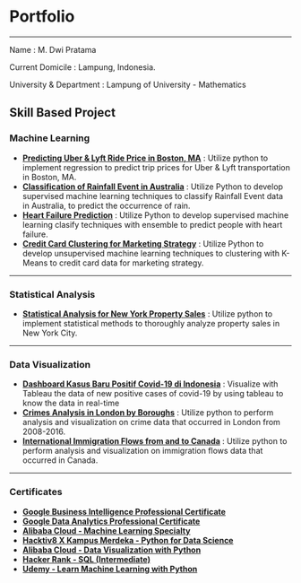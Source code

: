 # Portfolio
-----
Name               : M. Dwi Pratama

Current Domicile   : Lampung, Indonesia.

University & Department : Lampung of University - Mathematics
## Skill Based Project
### Machine Learning 
* __[Predicting Uber & Lyft Ride Price in Boston, MA](https://github.com/mdwipratama0/Portofolio/blob/main/Predicting%20Uber%20%26%20Lyft%20Ride%20Price%20in%20Boston%2C%20MA/Predicting%20Uber%20%26%20Lyft%20Ride%20Price%20in%20Boston%2C%20MA.ipynb)__ : Utilize python to implement regression to predict trip prices for Uber & Lyft transportation in Boston, MA.
* __[Classification of Rainfall Event in Australia]( https://lnkd.in/gpqpEuMA)__ : Utilize Python to develop supervised machine learning techniques to classify Rainfall Event data in Australia, to predict the occurrence of rain.
* __[Heart Failure Prediction](https://github.com/mdwipratama0/Portofolio/blob/main/Heart%20Failure%20Prediction/Heart%20Failure%20Prediction.ipynb)__ : Utilize Python to develop supervised machine learning clasify techniques with ensemble to predict people with heart failure.
* __[Credit Card Clustering for Marketing Strategy](https://github.com/mdwipratama0/Portofolio/blob/main/Credit%20Card%20Clustering%20for%20Marketing%20Strategy/Credit%20Card%20Clustering%20for%20Marketing%20Strategy.ipynb)__ : Utilize Python to develop unsupervised machine learning techniques to clustering with K-Means to credit card data for marketing strategy.
---
### Statistical Analysis
* __[Statistical Analysis for New York Property Sales](https://github.com/mdwipratama0/Portofolio/blob/main/Statistical%20Treatment%20for%20Retail%20Data/Statistical%20Treatment%20for%20Retail%20Data.ipynb)__ : Utilize python to implement statistical methods to thoroughly analyze property sales in New York City. 
---
### Data Visualization
* __[Dashboard Kasus Baru Positif Covid-19 di Indonesia](https://github.com/mdwipratama0/Portofolio/tree/main/Dashboard%20Covid-19%20di%20Indonesia)__ : Visualize with Tableau the data of new positive cases of covid-19 by using tableau to know the data in real-time
* __[Crimes Analysis in London by Boroughs](https://nbviewer.org/github/mdwipratama0/Portofolio/blob/main/Crimes%20Analysis%20in%20London%20by%20Boroughs/Crimes%20Analysis%20in%20London%20by%20Boroughs.ipynb)__ : Utilize python to perform analysis and visualization on crime data that occurred in London from 2008-2016.
* __[International Immigration Flows from and to Canada](https://nbviewer.org/github/mdwipratama0/Portofolio/blob/main/International%20Immigration%20Flows%20from%20and%20to%20Canada/International%20Migration%20Flows%20from%20and%20to%20Canada.ipynb)__ : Utilize python to perform analysis and visualization on immigration flows data that occurred in Canada.
---
### Certificates
* __[Google Business Intelligence Professional Certificate](https://www.coursera.org/account/accomplishments/professional-cert/8QG3VTBSJ8KK)__
* __[Google Data Analytics Professional Certificate](https://www.coursera.org/account/accomplishments/professional-cert/Z9VJHS5N9FBJ)__
* __[Alibaba Cloud - Machine Learning Specialty](https://drive.google.com/file/d/1-Qka-K7SDa6Uj-7qVyH83hbKZ7v09lRR/view)__
* __[Hacktiv8 X Kampus Merdeka - Python for Data Science](https://drive.google.com/drive/folders/19o0fDtHqT9nP5d1sRsIKnD8qgHq-CYUl)__
* __[Alibaba Cloud - Data Visualization with Python](https://drive.google.com/file/d/1qrBFFXewfywDEy4ams1lKQk7Bn1uX6cv/view)__
* __[Hacker Rank - SQL (Intermediate)](https://www.hackerrank.com/certificates/e04ed1b87c46)__
* __[Udemy - Learn Machine Learning with Python](https://www.udemy.com/certificate/UC-866158a2-f4d3-4ca9-8655-a0d96909a7b6/)__
  
